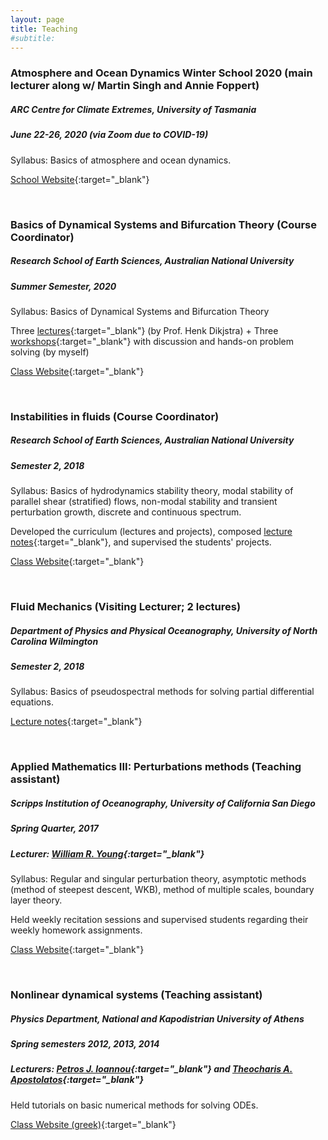 ```yaml
---
layout: page
title: Teaching
#subtitle:
---
```



### Atmosphere and Ocean Dynamics Winter School 2020 (main lecturer along w/ Martin Singh and Annie Foppert)
##### ARC Centre for Climate Extremes, University of Tasmania
##### June 22-26, 2020 (via Zoom due to COVID-19)

Syllabus: Basics of atmosphere and ocean dynamics.

[School Website][clexwinterschool2020]{:target="_blank"}


<br>

### Basics of Dynamical Systems and Bifurcation Theory (Course Coordinator)
##### Research School of Earth Sciences, Australian National University
##### Summer Semester, 2020

Syllabus: Basics of Dynamical Systems and Bifurcation Theory

Three [lectures][DSlectures]{:target="_blank"} (by Prof. Henk Dikjstra) + Three [workshops][DSworkshops]{:target="_blank"} with discussion and hands-on problem solving (by myself)

[Class Website][dynamicaslsystems-anu]{:target="_blank"}


<br>

### Instabilities in fluids (Course Coordinator)
##### Research School of Earth Sciences, Australian National University
##### Semester 2, 2018

Syllabus: Basics of hydrodynamics stability theory, modal stability of parallel shear (stratified) flows, non-modal stability and transient perturbation growth, discrete and continuous spectrum.

Developed the curriculum (lectures and projects), composed [lecture notes][instabilities-anu-notes]{:target="_blank"}, and supervised the students' projects.

[Class Website][instabilities-anu]{:target="_blank"}

<br>

### Fluid Mechanics (Visiting Lecturer; 2 lectures)
##### Department of Physics and Physical Oceanography, University of North Carolina Wilmington
##### Semester 2, 2018

Syllabus: Basics of pseudospectral methods for solving partial differential equations.

[Lecture notes][pseudospectral-uncw]{:target="_blank"}

<br>

### Applied Mathematics III: Perturbations methods (Teaching assistant)
##### Scripps Institution of Oceanography, University of California San Diego
##### Spring Quarter, 2017
##### Lecturer: [William R. Young][wryoung]{:target="_blank"}

Syllabus: Regular and singular perturbation theory, asymptotic methods (method of steepest descent, WKB), method of multiple scales, boundary layer theory.

Held weekly recitation sessions and supervised students regarding their weekly homework assignments.

[Class Website][appliedmath3-sio]{:target="_blank"}

<br>

### Nonlinear dynamical systems (Teaching assistant)
##### Physics Department, National and Kapodistrian University of Athens
##### Spring semesters 2012, 2013, 2014
##### Lecturers: [Petros J. Ioannou][pji]{:target="_blank"} and [Theocharis A. Apostolatos][thapostol]{:target="_blank"}

Held tutorials on basic numerical methods for solving ODEs.

[Class Website (greek)][nonlin-nkua]{:target="_blank"}



[clexwinterschool2020]: https://climateextremes.org.au/clex-winter-school-2020-atmosphere-and-ocean-dynamics/
[dynamicaslsystems-anu]: https://github.com/ClimateFluidPhysics-ANU/DynamicalSystems-BifurcationTheory
[DSlectures]: https://github.com/ClimateFluidPhysics-ANU/DynamicalSystems-BifurcationTheory/tree/master/lectures
[DSworkshops]: https://github.com/ClimateFluidPhysics-ANU/DynamicalSystems-BifurcationTheory/tree/master/workshops
[instabilities-anu]: https://github.com/navidcy/Instabilities-in-Fluids
[instabilities-anu-notes]: http://nbviewer.jupyter.org/github/navidcy/Instabilities-in-Fluids/tree/master/lectures/
[pseudospectral-uncw]: https://github.com/navidcy/PseudospectralTutorial/tree/master/UNCW2018
[appliedmath3-sio]: http://pordlabs.ucsd.edu/wryoung/SIO203C_Old.html
[nonlin-nkua]: http://users.uoa.gr/~pjioannou/nonlin/
[wryoung]: http://pordlabs.ucsd.edu/wryoung/
[pji]: http://users.uoa.gr/~pjioannou/
[thapostol]: http://users.uoa.gr/~thapostol/
